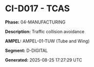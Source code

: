 # CI-D017 - TCAS

**Phase:** 04-MANUFACTURING

**Description:** Traffic collision avoidance

**AMPEL:** AMPEL-01-TUW (Tube and Wing)

**Segment:** D-DIGITAL

**Generated:** 2025-08-25 17:27:29 UTC
